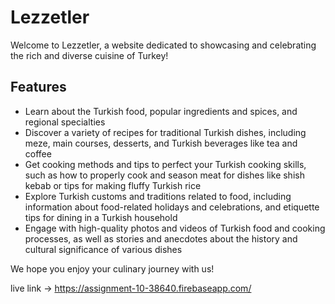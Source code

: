 # Lezzetler

Welcome to Lezzetler, a website dedicated to showcasing and celebrating the rich and diverse cuisine of Turkey!

## Features

- Learn about the Turkish food, popular ingredients and spices, and regional specialties
- Discover a variety of recipes for traditional Turkish dishes, including meze, main courses, desserts, and Turkish beverages like tea and coffee
- Get cooking methods and tips to perfect your Turkish cooking skills, such as how to properly cook and season meat for dishes like shish kebab or tips for making fluffy Turkish rice
- Explore Turkish customs and traditions related to food, including information about food-related holidays and celebrations, and etiquette tips for dining in a Turkish household
- Engage with high-quality photos and videos of Turkish food and cooking processes, as well as stories and anecdotes about the history and cultural significance of various dishes

We hope you enjoy your culinary journey with us!


live link -> https://assignment-10-38640.firebaseapp.com/

